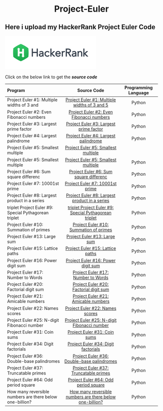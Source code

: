 <h1 align=center><b>Project-Euler</b></h1>
<h2><b> Here i upload my HackerRank Project Euler Code</b></h2>
<img src="hack.png" width=300>
<p>Click on the below link to get the <b><i>source code</i></b></p>

| **Program** |**Source Code**| **Programming Language** |
| :----------------------------------------- | :-------------------------: | :---------------------------------: |
| Project Euler #1: Multiple widths of 3 and | [Project Euler #1: Multiple widths of 3 and 5](https://github.com/Psingh12354/Project-Euler/blob/master/Project%20Euler%20%231:%20Multiples%20of%203%20and%205) | Python |
| Project Euler #2: Even Fibonacci numbers | [Project Euler #2: Even Fibonacci numbers](https://github.com/Psingh12354/Project-Euler/blob/master/Project%20Euler%20%232:%20Even%20Fibonacci%20numbers) | Python |
| Project Euler #3: Largest prime factor | [Project Euler #3: Largest prime factor](https://github.com/Psingh12354/Project-Euler/blob/master/Project%20Euler%20%233:%20Largest%20prime%20factor) | Python |
| Project Euler #4: Largest palindrome | [Project Euler #4: Largest palindrome](https://github.com/Psingh12354/Project-Euler/blob/master/Project%20Euler%20%234:%20Largest%20palindrome%20product) | Python |
| Project Euler #5: Smallest multiple | [Project Euler #5: Smallest multiple](https://github.com/Psingh12354/Project-Euler/blob/master/Project%20Euler%20%235:%20Smallest%20multiple) |  |
| Project Euler #5: Smallest multiple | [Project Euler #5: Smallest multiple](https://github.com/Psingh12354/Project-Euler/blob/master/Project%20Euler%20%235:%20Smallest%20multiple) | Python |
| Project Euler #6: Sum square differenc | [Project Euler #6: Sum square differenc](https://github.com/Psingh12354/Project-Euler/blob/master/Project%20Euler%20%236:%20Sum%20square%20difference) | Python |
| Project Euler #7: 10001st prime | [Project Euler #7: 10001st prime](https://github.com/Psingh12354/Project-Euler/blob/master/Project%20Euler%20%237:%2010001st%20prime) | Python |
| Project Euler #8: Largest product in a series | [Project Euler #8: Largest product in a series](https://github.com/Psingh12354/Project-Euler/blob/master/Project%20Euler%20%238:%20Largest%20product%20in%20a%20series) | Python |
| triplet Project Euler #9: Special Pythagorean triplet | [triplet Project Euler #9: Special Pythagorean triplet](https://github.com/Psingh12354/Project-Euler/blob/master/Project%20Euler%20%239:%20Special%20Pythagorean%20triplet) | Python |
| Project Euler #10: Summation of primes | [Project Euler #10: Summation of primes](https://github.com/Psingh12354/Project-Euler/blob/master/Project%20Euler%20%2310:%20Summation%20of%20primes) | Python |
| Project Euler #13: Large sum | [Project Euler #13: Large sum](https://github.com/Psingh12354/Project-Euler/blob/master/Project%20Euler%20%2313:%20Large%20sum) | Python |
| Project Euler #15: Lattice paths | [Project Euler #15: Lattice paths](https://github.com/Psingh12354/Project-Euler/blob/master/Project%20Euler%20%2315:%20Lattice%20paths) | Python |
| Project Euler #16: Power digit sum | [Project Euler #16: Power digit sum](https://github.com/Psingh12354/Project-Euler/blob/master/Project%20Euler%20%2316:%20Power%20digit%20sum) | Python |
| Project Euler #17: Number to Words | [Project Euler #17: Number to Words](https://github.com/Psingh12354/Project-Euler/blob/master/Project%20Euler%20%2317:%20Number%20to%20Words) | Python |
| Project Euler #20: Factorial digit sum | [Project Euler #20: Factorial digit sum](https://github.com/Psingh12354/Project-Euler/blob/master/Project%20Euler%20%2320:%20Factorial%20digit%20sum) | Python |
| Project Euler #21: Amicable numbers | [Project Euler #21: Amicable numbers](https://github.com/Psingh12354/Project-Euler/blob/master/Project%20Euler%20%2321:%20Amicable%20numbers) | Python |
| Project Euler #22: Names scores | [Project Euler #22: Names scores](https://github.com/Psingh12354/Project-Euler/blob/master/Project%20Euler%20%2322:%20Names%20scores) | Python |
| Project Euler #25: N-digit Fibonacci number | [Project Euler #25: N-digit Fibonacci number](https://github.com/Psingh12354/Project-Euler/blob/master/Project%20Euler%20%2325:%20N-digit%20Fibonacci%20number) | Python |
| Project Euler #31: Coin sums | [Project Euler #31: Coin sums](https://github.com/Psingh12354/Project-Euler/blob/master/Project%20Euler%20%2331:%20Coin%20sums) | Python |
| Project Euler #34: Digit factorials | [Project Euler #34: Digit factorials](https://github.com/Psingh12354/Project-Euler/blob/master/Project%20Euler%20%2334:%20Digit%20factorials) | Python |
| Project Euler #36: Double-base palindromes | [Project Euler #36: Double-base palindromes](https://github.com/Psingh12354/Project-Euler/blob/master/Project%20Euler%20%2336:%20Double-base%20palindromes) | Python |
| Project Euler #37: Truncatable primes | [Project Euler #37: Truncatable primes](https://github.com/Psingh12354/Project-Euler/blob/master/Project%20Euler%20%2337:%20Truncatable%20primes) | Python |
| Project Euler #64: Odd period square | [Project Euler #64: Odd period square](https://github.com/Psingh12354/Project-Euler/blob/master/Project%20Euler%20%2364:%20Odd%20period%20square%20roots) | Python |
| How many reversible numbers are there below one-billion? | [How many reversible numbers are there below one-billion?](https://github.com/Psingh12354/ProjectEuler/blob/master/Project%20Euler%20%23145:%20How%20many%20reversible%20numbers%20are%20there%20below%20one-billion%3F) | Python |

